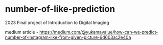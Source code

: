 # number-of-like-prediction
2023 Final project of Introduction to Digital Imaging

medium article - https://medium.com/@yukamavalue/how-can-we-predict-number-of-instagram-like-from-given-picture-6d603ac2e40a
